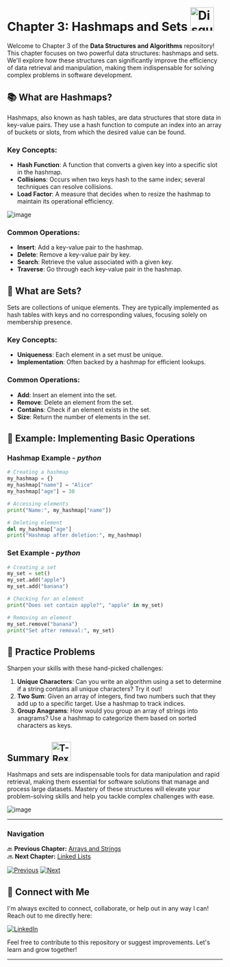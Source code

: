 # Chapter 3: Hashmaps and Sets <img src="https://raw.githubusercontent.com/Tarikul-Islam-Anik/Animated-Fluent-Emojis/master/Emojis/Smilies/Disguised%20Face.png" alt="Disguised Face" width="55" height="55" />

Welcome to Chapter 3 of the **Data Structures and Algorithms** repository! This chapter focuses on two powerful data structures: hashmaps and sets. We'll explore how these structures can significantly improve the efficiency of data retrieval and manipulation, making them indispensable for solving complex problems in software development.

## 📚 What are Hashmaps?

Hashmaps, also known as hash tables, are data structures that store data in key-value pairs. They use a hash function to compute an index into an array of buckets or slots, from which the desired value can be found.

### Key Concepts:
- **Hash Function**: A function that converts a given key into a specific slot in the hashmap.
- **Collisions**: Occurs when two keys hash to the same index; several techniques can resolve collisions.
- **Load Factor**: A measure that decides when to resize the hashmap to maintain its operational efficiency.
  
![image](https://github.com/user-attachments/assets/232bc11d-3673-4293-ad12-310f0b218aa3)

### Common Operations:
- **Insert**: Add a key-value pair to the hashmap.
- **Delete**: Remove a key-value pair by key.
- **Search**: Retrieve the value associated with a given key.
- **Traverse**: Go through each key-value pair in the hashmap.

## 🎻 What are Sets?

Sets are collections of unique elements. They are typically implemented as hash tables with keys and no corresponding values, focusing solely on membership presence.

### Key Concepts:
- **Uniqueness**: Each element in a set must be unique.
- **Implementation**: Often backed by a hashmap for efficient lookups.

### Common Operations:
- **Add**: Insert an element into the set.
- **Remove**: Delete an element from the set.
- **Contains**: Check if an element exists in the set.
- **Size**: Return the number of elements in the set.

## 📖 Example: Implementing Basic Operations

### Hashmap Example - *python*
```python
# Creating a hashmap
my_hashmap = {}
my_hashmap["name"] = "Alice"
my_hashmap["age"] = 30

# Accessing elements
print("Name:", my_hashmap["name"])

# Deleting element
del my_hashmap["age"]
print("Hashmap after deletion:", my_hashmap)
```
### Set Example - *python*
```python
# Creating a set
my_set = set()
my_set.add("apple")
my_set.add("banana")

# Checking for an element
print("Does set contain apple?", "apple" in my_set)

# Removing an element
my_set.remove("banana")
print("Set after removal:", my_set)
```
## 🎲 Practice Problems

Sharpen your skills with these hand-picked challenges:

1. **Unique Characters**: Can you write an algorithm using a set to determine if a string contains all unique characters? Try it out!
2. **Two Sum**: Given an array of integers, find two numbers such that they add up to a specific target. Use a hashmap to track indices.
3. **Group Anagrams**: How would you group an array of strings into anagrams? Use a hashmap to categorize them based on sorted characters as keys.

##  Summary <img src="https://raw.githubusercontent.com/Tarikul-Islam-Anik/Animated-Fluent-Emojis/master/Emojis/Animals/T-Rex.png" alt="T-Rex" width="45" height="45" />

Hashmaps and sets are indispensable tools for data manipulation and rapid retrieval, making them essential for software solutions that manage and process large datasets. Mastery of these structures will elevate your problem-solving skills and help you tackle complex challenges with ease.

![image](https://github.com/user-attachments/assets/73cb62c1-bfd8-4930-8707-a9cc17013290)

---

### Navigation

🔙 **Previous Chapter:** [Arrays and Strings](chapter-2-arrays-and-strings.md)  
🔜 **Next Chapter:** [Linked Lists](chapter-4-linked-lists.md)

[![Previous](https://img.shields.io/badge/Go_to-Previous_Chapter-blue?style=for-the-badge)](chapter-2-arrays-and-strings.md)
[![Next](https://img.shields.io/badge/Go_to-Next_Chapter-brightgreen?style=for-the-badge)](chapter-4-linked-lists.md)

## 🤝 Connect with Me

I'm always excited to connect, collaborate, or help out in any way I can! Reach out to me directly here:

[![LinkedIn](https://img.shields.io/badge/Connect_with_me_on_LinkedIn-blue?style=flat-square&logo=linkedin)](https://www.linkedin.com/in/ailyn-diaz-802943225)

Feel free to contribute to this repository or suggest improvements. Let's learn and grow together!

---



